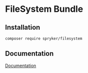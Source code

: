 # FileSystem Bundle

## Installation

```
composer require spryker/filesystem
```

## Documentation

[Documentation](https://spryker.github.io)
